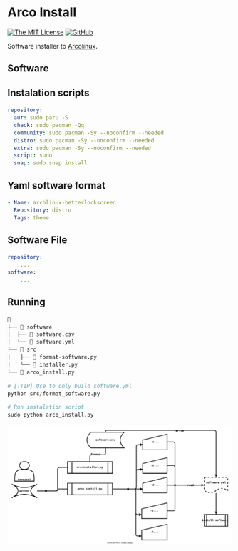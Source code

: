 # Arco Install

[![The MIT License](https://img.shields.io/badge/license-MIT-blue.svg?style=for-the-badge)](http://opensource.org/licenses/MIT)
[![GitHub](https://img.shields.io/github/tag/AlbertoVf/arco-install.svg?style=for-the-badge)](https://github.com/AlbertoVf/arco-install/tags)

Software installer to [Arcolinux](https://arcolinux.com/).

## Software

## Instalation scripts

```yaml
repository:
  aur: sudo paru -S
  check: sudo pacman -Qq
  community: sudo pacman -Sy --noconfirm --needed
  distro: sudo pacman -Sy --noconfirm --needed
  extra: sudo pacman -Sy --noconfirm --needed
  script: sudo
  snap: sudo snap install
```

## Yaml software format

```yaml
- Name: archlinux-betterlockscreen
  Repository: distro
  Tags: theme
```

## Software File

```yaml
repository:
    ...
software:
    ...
```

## Running

```txt
📂
├── 📂 software
│  ├── 📜 software.csv
│  └── 📜 software.yml
└── 📂 src
|   ├── 🐚 format-software.py
|   └── 🐚 installer.py
└── 🐚 arco_install.py
```

```python
# [!TIP] Use to only build software.yml
python src/format_software.py
```

```python
# Run instalation script
sudo python arco_install.py
```

![Diagrama de uso](diagram.drawio.svg)
